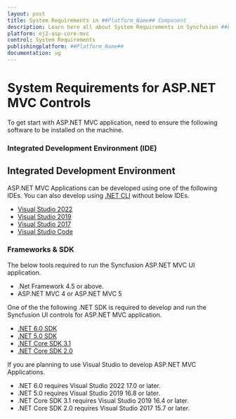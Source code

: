 ```yaml
---
layout: post
title: System Requirements in ##Platform_Name## Component
description: Learn here all about System Requirements in Syncfusion ##Platform_Name## component of Syncfusion Essential JS 2 and more.
platform: ej2-asp-core-mvc
control: System Requirements
publishingplatform: ##Platform_Name##
documentation: ug
---
```


# System Requirements for ASP.NET MVC Controls

To get start with ASP.NET MVC application, need to ensure the following software to be installed on the machine.

### Integrated Development Environment (IDE)

## Integrated Development Environment

ASP.NET MVC Applications can be developed using one of the following IDEs. You can also develop using [.NET CLI](https://docs.microsoft.com/en-us/dotnet/core/tools/) without below IDEs.

* [Visual Studio 2022](https://visualstudio.microsoft.com/vs/)
* [Visual Studio 2019](https://visualstudio.microsoft.com/vs/older-downloads/)
* [Visual Studio 2017](https://visualstudio.microsoft.com/vs/older-downloads/)
* [Visual Studio Code](https://code.visualstudio.com/)

### Frameworks & SDK

The below tools required to run the Syncfusion ASP.NET MVC UI application.

* .Net Framework 4.5 or above.
* ASP.NET MVC 4 or ASP.NET MVC 5

One of the the following .NET SDK is required to develop and run the Syncfusion UI controls for ASP.NET MVC application.

* [.NET 6.0 SDK](https://dotnet.microsoft.com/download/dotnet/6.0)
* [.NET 5.0 SDK](https://dotnet.microsoft.com/download/dotnet/5.0)
* [.NET Core SDK 3.1](https://dotnet.microsoft.com/download/dotnet-core/3.1)
* [.NET Core SDK 2.0](https://dotnet.microsoft.com/en-us/download/dotnet/2.0)

If you are planning to use Visual Studio to develop ASP.NET MVC Applications.
* .NET 6.0 requires Visual Studio 2022 17.0 or later.
* .NET 5.0 requires Visual Studio 2019 16.8 or later.
* .NET Core SDK 3.1 requires Visual Studio 2019 16.4 or later.
* .NET Core SDK 2.0 requires Visual Studio 2017 15.7 or later.